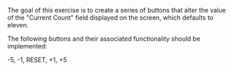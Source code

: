 The goal of this exercise is to create a series of buttons that alter the value
of the "Current Count" field displayed on the screen, which defaults to eleven.

The following buttons and their associated functionality should be implemented:

-5, -1, RESET, +1, +5
